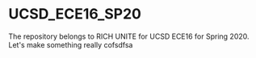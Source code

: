 # UCSD_ECE16_SP20
The repository belongs to RICH UNITE for UCSD ECE16 for Spring 2020.
Let's make something really cofsdfsa

